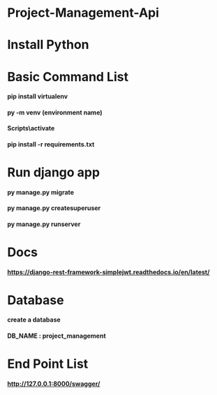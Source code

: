 # Project-Management-Api
# Install Python
# Basic Command List
#### pip install virtualenv
#### py -m venv (environment name)
#### Scripts\activate
#### pip install -r requirements.txt

# Run django app
#### py manage.py migrate
#### py manage.py createsuperuser
#### py manage.py runserver


# Docs
#### https://django-rest-framework-simplejwt.readthedocs.io/en/latest/

# Database 
#### create a database
#### DB_NAME : project_management

# End Point List
#### http://127.0.0.1:8000/swagger/